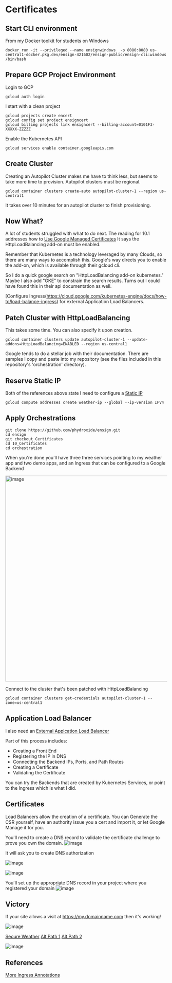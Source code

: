 # Certificates

## Start CLI environment
From my Docker toolkit for students on Windows

```
docker run -it --privileged --name ensignwindows  -p 8080:8080 us-central1-docker.pkg.dev/ensign-421602/ensign-public/ensign-cli:windows /bin/bash
```

## Prepare GCP Project Environment 
Login to GCP
```
gcloud auth login
```


I start with a clean project
```
gcloud projects create encert
gcloud config set project ensigncert
gcloud billing projects link ensigncert --billing-account=0101F3-XXXXX-ZZZZZ
```

Enable the Kubernetes API

```
gcloud services enable container.googleapis.com
```

## Create Cluster

Creating an Autopilot Cluster makes me have to think less, but seems to take more time to provision. Autopilot clusters must be regional. 
```
gcloud container clusters create-auto autopilot-cluster-1 --region us-central1
```

It takes over 10 minutes for an autopilot cluster to finish provisioning. 


## Now What?
A lot of students struggled with what to do next. 
The reading for 10.1 addresses how to [Use Google Managed Certificates](https://cloud.google.com/kubernetes-engine/docs/how-to/managed-certs?hl=en&_ga=2.42614240.-437533536.1661485432)
It says the HttpLoadBalancing add-on must be enabled. 

Remember that Kubernetes is a technology leveraged by many Clouds, so there are many ways to accomplish this. Google's way directs you to enable the add-on, which is available through their gcloud cli.

So I do a quick google search on "HttpLoadBalancing add-on kubernetes." Maybe I also add "GKE" to constrain the search results. Turns out I could have found this in their api documentation as well. 

[Configure Ingress(https://cloud.google.com/kubernetes-engine/docs/how-to/load-balance-ingress) for external Application Load Balancers.



## Patch Cluster with HttpLoadBalancing

This takes some time. You can also specify it upon creation.
```
gcloud container clusters update autopilot-cluster-1 --update-addons=HttpLoadBalancing=ENABLED --region us-central1
```

Google tends to do a stellar job with their documentation. There are samples I copy and paste into my repository (see the files included in this repository's 'orchestration' directory). 

## Reserve Static IP

Both of the references above state I need to configure a [Static IP](https://cloud.google.com/kubernetes-engine/docs/concepts/ingress-xlb#static_ip_addresses_for_https_load_balancers)

```
gcloud compute addresses create weather-ip --global --ip-version IPV4
```

## Apply Orchestrations

```
git clone https://github.com/phydroxide/ensign.git
cd ensign
git checkout Certificates
cd 10_Certificates 
cd orchestration
```
When you're done you'll have three three services pointing to my weather app and two demo apps, and an Ingress that can be configured to a Google Backend

<img width="641" alt="image" src="https://github.com/phydroxide/ensign/assets/31145228/66b1d894-7584-4426-91d8-7ccf2a4fcb7f">


Connect to the cluster that's been patched with HttpLoadBalancing

```
gcloud container clusters get-credentials autopilot-cluster-1 --zone=us-central1 
```

## Application Load Balancer
I also need an [External Applcation Load Balancer](https://console.cloud.google.com/welcome?walkthrough_id=load-balancing--ext-https-load-balancer-ingress&_ga=2.244656581.1162373025.1719459190-2005931062.1714184856)

Part of this process includes:
* Creating a Front End
* Registering the IP in DNS
* Connecting the Backend IPs, Ports, and Path Routes
* Creating a Certificate
* Validating the Certificate

You can try the Backends that are created by Kubernetes Services, or point to the Ingress which is what I did. 

## Certificates

Load Balancers allow the creation of a certificate. You can Generate the CSR yourself, have an authority issue you a cert and import it, or let Google Manage it for you.

You'll need to create a DNS record to validate the certificate challenge to prove you own the domain. 
![image](https://github.com/phydroxide/ensign/assets/31145228/ac843d64-895f-4518-a26b-48423c0707a5)

It will ask you to create DNS authorization

![image](https://github.com/phydroxide/ensign/assets/31145228/9e479fec-9b8f-4388-b06d-58050ac08680)


![image](https://github.com/phydroxide/ensign/assets/31145228/3a4a8fa5-7731-4abb-9c18-0f08d49ce130)


You'll set up the appropriate DNS record in your project where you registered your domain
![image](https://github.com/phydroxide/ensign/assets/31145228/887b7367-a297-48a7-8983-22bea4b0a893)

## Victory

If your site allows a visit at https://my.domainname.com then it's working!

![image](https://github.com/phydroxide/ensign/assets/31145228/adda334b-af5d-4427-941a-cf6e8c9c18ef)

[Secure Weather](https://myweather.phydroxide.com/server)
[Alt Path 1](https://myweather.phydroxide.com/v1)
[Alt Path 2](https://myweather.phydroxide.com/v2)

![image](https://github.com/phydroxide/ensign/assets/31145228/1c8c5bec-3cb8-4477-910a-d021cc615f31)


## References
[More Ingress Annotations](https://github.com/kelseyhightower/ingress-with-static-ip/blob/master/README.md)

